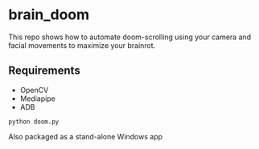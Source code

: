 # brain_doom
This repo shows how to automate doom-scrolling using your camera and facial movements to maximize your brainrot.

## Requirements
- OpenCV
- Mediapipe
- ADB

```
python doom.py
```
Also packaged as a stand-alone Windows app
